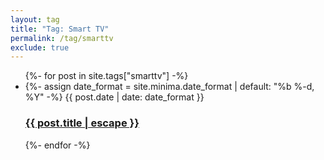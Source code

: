 ```yaml
---
layout: tag
title: "Tag: Smart TV"
permalink: /tag/smarttv
exclude: true
---
```


<ul class="post-list">
    {%- for post in site.tags["smarttv"] -%}
    <li>
        {%- assign date_format = site.minima.date_format | default: "%b %-d, %Y" -%}
        <span class="post-meta">
            {{ post.date | date: date_format }}
        </span>
        <h3>
            <a class="post-link" href="{{ post.url | relative_url }}">
            {{ post.title | escape }}
            </a>
        </h3>
    </li>
    {%- endfor -%}
</ul>